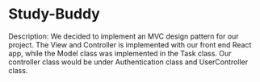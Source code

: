 # Study-Buddy
Description:
We decided to implement an MVC design pattern for our project. The View and Controller is implemented with our front end React app, while the Model class was implemented in the Task class. Our controller class would be under Authentication class and UserController class.

